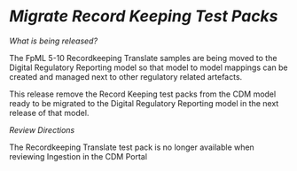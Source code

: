 # *Migrate Record Keeping Test Packs*

_What is being released?_

The FpML 5-10 Recordkeeping Translate samples are being moved to the Digital Regulatory Reporting model so that model to model mappings can be created and managed next to other regulatory related artefacts.

This release remove the Record Keeping test packs from the CDM model ready to be migrated to the Digital Regulatory Reporting model in the next release of that model.

_Review Directions_

The Recordkeeping Translate test pack is no longer available when reviewing Ingestion in the CDM Portal

